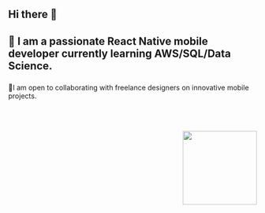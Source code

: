 ## Hi there 👋

<h2 align="left">🚀 I am a passionate React Native mobile developer currently learning AWS/SQL/Data Science.</h2>

###

<p align="left">📱I am open to collaborating with freelance designers on innovative mobile projects.</p>

###

<div align="left">
  <img src="https://cdn.jsdelivr.net/gh/devicons/devicon/icons/javascript/javascript-original.svg" height="3" alt="javascript logo"  />
  <img width="1" />
  <img src="https://cdn.jsdelivr.net/gh/devicons/devicon/icons/typescript/typescript-original.svg" height="3" alt="typescript logo"  />
  <img width="1" />
  <img src="https://cdn.jsdelivr.net/gh/devicons/devicon/icons/react/react-original.svg" height="3" alt="react logo"  />
  <img width="1" />
  <img src="https://cdn.jsdelivr.net/gh/devicons/devicon/icons/html5/html5-original.svg" height="3" alt="html5 logo"  />
  <img width="1" />
  <img src="https://cdn.jsdelivr.net/gh/devicons/devicon/icons/css3/css3-original.svg" height="3" alt="css3 logo"  />
  <img width="1" />
  <img src="https://cdn.jsdelivr.net/gh/devicons/devicon/icons/python/python-original.svg" height="3" alt="python logo"  />
  <img width="1" />
  <img src="https://cdn.jsdelivr.net/gh/devicons/devicon/icons/csharp/csharp-original.svg" height="3" alt="csharp logo"  />
  <img width="1" />
  <img src="https://cdn.jsdelivr.net/gh/devicons/devicon/icons/kotlin/kotlin-original.svg" height="3" alt="kotlin logo"  />
  <img width="1" />
  <img src="https://cdn.jsdelivr.net/gh/devicons/devicon/icons/bootstrap/bootstrap-original.svg" height="3" alt="bootstrap logo"  />
  <img width="1" />
  <img src="https://cdn.jsdelivr.net/gh/devicons/devicon/icons/firebase/firebase-plain.svg" height="3" alt="firebase logo"  />
  <img width="1" />
  <img src="https://cdn.jsdelivr.net/gh/devicons/devicon/icons/mysql/mysql-original.svg" height="3" alt="mysql logo"  />
</div>

###

<div align="left">
</div>

###

<img align="right" height="150" src="https://pbs.twimg.com/media/GgCSg16XMAAMO8x?format=jpg&name=large"  />

###
